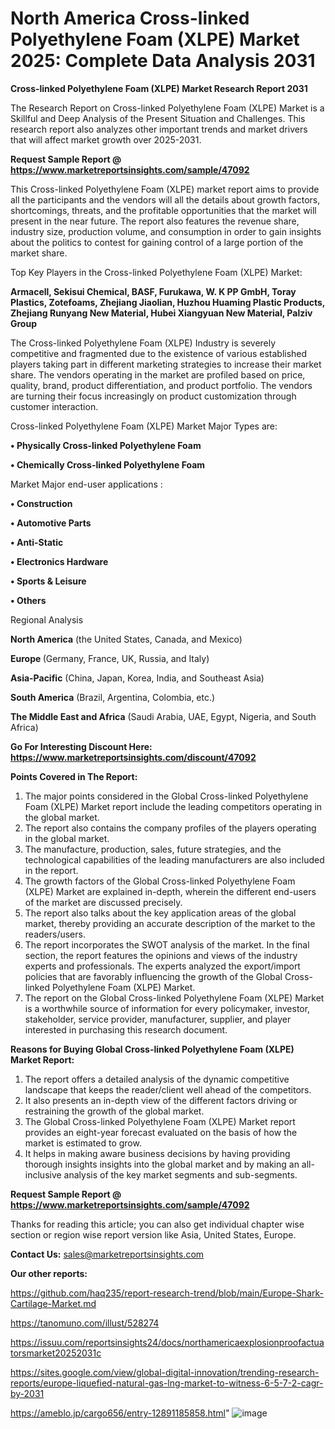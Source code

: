 # North America Cross-linked Polyethylene Foam (XLPE) Market 2025: Complete Data Analysis 2031

<strong>Cross-linked Polyethylene Foam (XLPE) Market Research Report 2031</strong>

The Research Report on Cross-linked Polyethylene Foam (XLPE) Market is a Skillful and Deep Analysis of the Present Situation and Challenges. This research report also analyzes other important trends and market drivers that will affect market growth over 2025-2031.

<strong>Request Sample Report @ <a href=https://www.marketreportsinsights.com/sample/47092>https://www.marketreportsinsights.com/sample/47092</a></strong>

This Cross-linked Polyethylene Foam (XLPE) market report aims to provide all the participants and the vendors will all the details about growth factors, shortcomings, threats, and the profitable opportunities that the market will present in the near future. The report also features the revenue share, industry size, production volume, and consumption in order to gain insights about the politics to contest for gaining control of a large portion of the market share.

Top Key Players in the Cross-linked Polyethylene Foam (XLPE) Market:

<strong>Armacell, Sekisui Chemical, BASF, Furukawa, W. K PP GmbH, Toray Plastics, Zotefoams, Zhejiang Jiaolian, Huzhou Huaming Plastic Products, Zhejiang Runyang New Material, Hubei Xiangyuan New Material, Palziv Group</strong>

The Cross-linked Polyethylene Foam (XLPE) Industry is severely competitive and fragmented due to the existence of various established players taking part in different marketing strategies to increase their market share. The vendors operating in the market are profiled based on price, quality, brand, product differentiation, and product portfolio. The vendors are turning their focus increasingly on product customization through customer interaction.

Cross-linked Polyethylene Foam (XLPE) Market Major Types are:

<strong>•  Physically Cross-linked Polyethylene Foam

•  Chemically Cross-linked Polyethylene Foam</strong>

Market Major end-user applications :

<strong>•  Construction

•  Automotive Parts

•  Anti-Static

•  Electronics Hardware

•  Sports & Leisure

•  Others</strong>

Regional Analysis

</u><strong><b>North America</b></strong> (the United States, Canada, and Mexico)

<strong><b>Europe </b></strong>(Germany, France, UK, Russia, and Italy)

<strong><b>Asia-Pacific</b></strong> (China, Japan, Korea, India, and Southeast Asia)

<strong><b>South America</b></strong> (Brazil, Argentina, Colombia, etc.)

<strong><b>The Middle East and Africa</b></strong> (Saudi Arabia, UAE, Egypt, Nigeria, and South Africa)

<strong>Go For Interesting Discount Here: <a href=https://www.marketreportsinsights.com/discount/47092>https://www.marketreportsinsights.com/discount/47092</a></strong>

<strong>Points Covered in The Report:</strong>
<ol>
  <li>The major points considered in the Global Cross-linked Polyethylene Foam (XLPE) Market report include the leading competitors operating in the global market.</li>
  <li>The report also contains the company profiles of the players operating in the global market.</li>
  <li>The manufacture, production, sales, future strategies, and the technological capabilities of the leading manufacturers are also included in the report.</li>
  <li>The growth factors of the Global Cross-linked Polyethylene Foam (XLPE) Market are explained in-depth, wherein the different end-users of the market are discussed precisely.</li>
  <li>The report also talks about the key application areas of the global market, thereby providing an accurate description of the market to the readers/users.</li>
  <li>The report incorporates the SWOT analysis of the market. In the final section, the report features the opinions and views of the industry experts and professionals. The experts analyzed the export/import policies that are favorably influencing the growth of the Global Cross-linked Polyethylene Foam (XLPE) Market.</li>
  <li>The report on the Global Cross-linked Polyethylene Foam (XLPE) Market is a worthwhile source of information for every policymaker, investor, stakeholder, service provider, manufacturer, supplier, and player interested in purchasing this research document.</li>
</ol>
<strong>Reasons for Buying Global Cross-linked Polyethylene Foam (XLPE) Market Report:</strong>

<ol>
  <li>The report offers a detailed analysis of the dynamic competitive landscape that keeps the reader/client well ahead of the competitors.</li>
  <li>It also presents an in-depth view of the different factors driving or restraining the growth of the global market.</li>
  <li>The Global Cross-linked Polyethylene Foam (XLPE) Market report provides an eight-year forecast evaluated on the basis of how the market is estimated to grow.</li>
  <li>It helps in making aware business decisions by having providing thorough insights insights into the global market and by making an all-inclusive analysis of the key market segments and sub-segments.</li>
</ol>
<strong>Request Sample Report @ <a href=https://www.marketreportsinsights.com/sample/47092>https://www.marketreportsinsights.com/sample/47092</a></strong>


Thanks for reading this article; you can also get individual chapter wise section or region wise report version like Asia, United States, Europe.

<strong>Contact Us:</strong>
sales@marketreportsinsights.com

<strong>Our other reports:</strong>

<a href=https://github.com/haq235/report-research-trend/blob/main/Europe-Shark-Cartilage-Market.md>https://github.com/haq235/report-research-trend/blob/main/Europe-Shark-Cartilage-Market.md</a>

<a href=https://tanomuno.com/illust/528274>https://tanomuno.com/illust/528274</a>

<a href=https://issuu.com/reportsinsights24/docs/northamericaexplosionproofactuatorsmarket20252031c>https://issuu.com/reportsinsights24/docs/northamericaexplosionproofactuatorsmarket20252031c</a>

<a href=https://sites.google.com/view/global-digital-innovation/trending-research-reports/europe-liquefied-natural-gas-lng-market-to-witness-6-5-7-2-cagr-by-2031>https://sites.google.com/view/global-digital-innovation/trending-research-reports/europe-liquefied-natural-gas-lng-market-to-witness-6-5-7-2-cagr-by-2031</a>

<a href=https://ameblo.jp/cargo656/entry-12891185858.html>https://ameblo.jp/cargo656/entry-12891185858.html</a>"
![image](https://github.com/user-attachments/assets/ea1da69e-9581-4724-bba0-85c23310aeb3)
